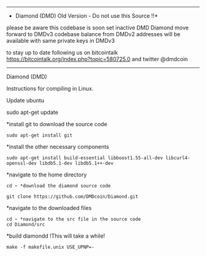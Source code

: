 ------------------------------------------
* Diamond (DMD) Old Version - Do not use this Source !!*


please be aware this codebase is soon set inactive
DMD Diamond move forward to DMDv3 codebase
balance from DMDv2 addresses will be available with same private keys in DMDv3

to stay up to date following us on bitcointalk 
https://bitcointalk.org/index.php?topic=580725.0
and twitter @dmdcoin


------------------------------------------
Diamond (DMD)

Instructions for compiling in Linux.

Update ubuntu
   
   sudo apt-get update

*install git to download the source code

    sudo apt-get install git

*install the other necessary components

    sudo apt-get install build-essential libboost1.55-all-dev libcurl4-openssl-dev libdb5.1-dev libdb5.1++-dev

*navigate to the home directory

    cd ~ *download the diamond source code

    git clone https://github.com/DMDcoin/Diamond.git

*navigate to the downloaded files

    cd ~ *navigate to the src file in the source code
    cd Diamond/src


*build diamondd !This will take a while!

    make -f makefile.unix USE_UPNP=-
